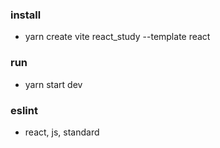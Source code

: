 ### install
 - yarn create vite react_study --template react


### run
 - yarn start dev


 ### eslint
- react, js, standard